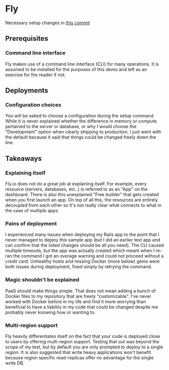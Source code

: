 # Fly

Necessary setup changes in [this commit](https://github.com/daibhin/rails-new/commit/c87cf0b7484eb0329d6d47f74c8bf9eb62581aac)

## Prerequisites

### Command line interface

Fly makes use of a command line interface (CLI) for many operations. It is assumed to be installed for the purposes of this demo and left as an exercise for the reader if not.

## Deployments

### Configuration choices

You will be asked to choose a configuration during the setup command. While it is never explained whether the difference in memory or compute pertained to the server or database, or why I would choose the "Development" option when clearly shipping to production, I just went with the default because it said that things could be changed freely down the line.

## Takeaways

### Explaining itself

Fly.io does not do a great job at explaining itself. For example, every resource (servers, databases, etc..) is referred to as an "App" on the dashboard. There is also this unexplained "Free builder" that gets created when you first launch an app. On top of all this, the resources are entirely decoupled from each other so It's not really clear what connects to what in the case of multiple apps.

### Pains of deployment

I experienced many issues when deploying my Rails app to the point that I never managed to deploy this sample app (but I did an earlier test app and can confirm that the listed changes should be all you need). The CLI caused multiple timeouts, but the app was actually created which meant when I re-ran the command I got an overage warning and could not proceed without a credit card. Unhealthy hosts and missing Docker (more below) gems were both issues during deployment, fixed simply by retrying the command.

### Magic shouldn't be explained

PaaS should make things simple. That does not mean adding a bunch of Docker files to my repository that are freely "customizable". I've never worked with Docker before in my life and find it more worrying than beneficial to have a liability in my code that could be changed despite me probably never knowing how or wanting to.

### Multi-region support

Fly heavily differentiates itself on the fact that your code is deployed close to users by offering multi-region support. Testing that out was beyond the scope of my test, but by default you are only prompted to deploy to a single region. It is also suggested that write heavy applications won't benefit because region specific read-replicas offer no advantage for the single write DB.